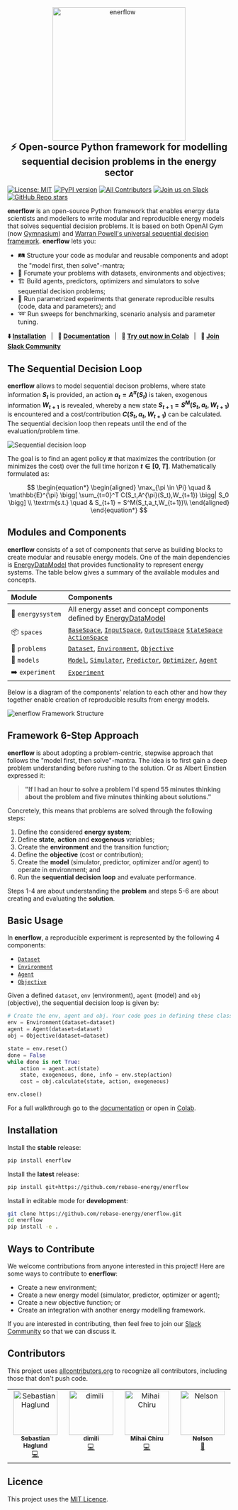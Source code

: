 <div align="center">
	<img width="300" src="https://github.com/rebase-energy/enerflow/blob/main/assets/enerflow-logo.png?raw=true" alt="enerflow">
<h2 style="margin-top: 0px;">
    ⚡ Open-source Python framework for modelling sequential decision problems in the energy sector
</h2>
</div>

[![License: MIT](https://img.shields.io/badge/license-MIT-green.svg)](https://opensource.org/licenses/MIT)
[![PyPI version](https://badge.fury.io/py/enerflow.svg)](https://badge.fury.io/py/enerflow) 
[![All Contributors](https://img.shields.io/github/all-contributors/rebase-energy/enerflow?color=ee8449&style=flat-square)](#contributors)
[![Join us on Slack](https://img.shields.io/badge/Join%20us%20on%20Slack-%2362BEAF?style=flat&logo=slack&logoColor=white)](https://dub.sh/k0xlzzl) 
[![GitHub Repo stars](https://img.shields.io/github/stars/rebase-energy/enerflow?style=social)](https://github.com/rebase-energy/enerflow)

**enerflow** is an open-source Python framework that enables energy data scientists and modellers to write modular and reproducible energy models that solves sequential decision problems. It is based on both OpenAI Gym (now [Gymnasium](https://github.com/Farama-Foundation/Gymnasium)) and [Warran Powell's universal sequential decision framework](https://castle.princeton.edu/rlso/). **enerflow** lets you: 

* 🛤️ Structure your code as modular and reusable components and adopt the "model first, then solve"-mantra;
* 🌱 Forumate your problems with datasets, environments and objectives;
* 🏗️ Build agents, predictors, optimizers and simulators to solve sequential decision problems;
* 🧪 Run parametrized experiments that generate reproducible results (code, data and parameters); and
* ➿ Run sweeps for benchmarking, scenario analysis and parameter tuning.

**⬇️ [Installation](#installation)**
&ensp;|&ensp;
**📖 [Documentation](https://docs.energydatamodel.org/en/latest/)**
&ensp;|&ensp;
**🚀 [Try out now in Colab](https://colab.research.google.com/github/rebase-energy/enerflow/blob/main/enerflow/examples/heftcom2024/notebook.ipynb)**
&ensp;|&ensp;
**👋 [Join Slack Community](https://dub.sh/k0xlzzl)**

## The Sequential Decision Loop
**enerflow** allows to model sequential decison problems, where state information **$S_t$** is provided, an action **$a_t=A^{\pi}(S_t)$** is taken, exogenous information **$W_{t+1}$** is revealed, whereby a new state **$S_{t+1} = S^M(S_t, a_t, W_{t+1})$** is encountered and a cost/contribution **$C(S_t,a_t,W_{t+1})$** can be calculated. The sequential decision loop then repeats until the end of the evaluation/problem time. 

![Sequential decision loop](assets/sequential-decision-loop.png)

The goal is to find an agent policy **$\pi$** that maximizes the contribution (or minimizes the cost) over the full time horizon **$t \in [0, T]$**. Mathematically formulated as: 

$$
\begin{equation*}
\begin{aligned}
\max_{\pi \in \Pi} \quad & \mathbb{E}^{\pi} \bigg[ \sum_{t=0}^T C(S_t,A^{\pi}(S_t),W_{t+1}) \bigg| S_0 \bigg] \\
\textrm{s.t.} \quad & S_{t+1} = S^M(S_t,a_t,W_{t+1})\\
\end{aligned}
\end{equation*}
$$

## Modules and Components
**enerflow** consists of a set of components that serve as building blocks to create modular and reusable energy models. One of the main dependencies is [EnergyDataModel](https://github.com/rebase-energy/EnergyDataModel) that provides functionality to represent energy systems. The table below gives a summary of the available modules and concepts.

| Module         | Components     |
| :----          | :----            |
| 🔋&nbsp;`energysystem` | All energy asset and concept components defined by [EnergyDataModel](https://github.com/rebase-energy/EnergyDataModel) | 
| 📦&nbsp;`spaces` | [`BaseSpace`](), [`InputSpace`](), [`OutputSpace`]() [`StateSpace`]() [`ActionSpace`]() | 
| 🧩&nbsp;`problems` | [`Dataset`](), [`Environment`](), [`Objective`]() | 
| 🤖&nbsp;`models` | [`Model`](), [`Simulator`](), [`Predictor`](), [`Optimizer`](), [`Agent`]() | 
| ➡️&nbsp;`experiment` | [`Experiment`]()| 

Below is a diagram of the components' relation to each other and how they together enable creation of reproducible results from energy models. 

![enerflow Framework Structure](assets/enerflow-framework-structure.png)

## Framework 6-Step Approach
**enerflow** is about adopting a problem-centric, stepwise approach that follows the "model first, then solve"-mantra. The idea is to first gain a deep problem understanding before rushing to the solution. Or as Albert Einstien expressed it: 

> **"If I had an hour to solve a problem I'd spend 55 minutes thinking about the problem and five minutes thinking about solutions."**

Concretely, this means that problems are solved through the following steps: 

1. Define the considered **energy system**;
2. Define **state**, **action** and **exogenous** variables;
3. Create the **environment** and the transition function;
4. Define the **objective** (cost or contribution);
5. Create the **model** (simulator, predictor, optimizer and/or agent) to operate in environment; and
6. Run the **sequential decision loop** and evaluate performance.

Steps 1-4 are about understanding the **problem** and steps 5-6 are about creating and evaluating the **solution**. 

## Basic Usage
In **enerflow**, a reproducible experiment is represented by the following 4 components: 

* [`Dataset`]()
* [`Environment`]()
* [`Agent`]()
* [`Objective`]()

Given a defined `dataset`, `env` (environment), `agent` (model) and `obj` (objective), the sequential decision loop is given by: 

```python
# Create the env, agent and obj. Your code goes in defining these classes. 
env = Environment(dataset=dataset)
agent = Agent(dataset=dataset)
obj = Objective(dataset=dataset)

state = env.reset()
done = False
while done is not True:
    action = agent.act(state)
    state, exogeneous, done, info = env.step(action)
    cost = obj.calculate(state, action, exogeneous)

env.close()
```

For a full walkthrough go to the [documentation](https://docs.enerflow.org/en/latest/walkthrough.html#) or open in [Colab](https://colab.research.google.com/github/rebase-energy/enerflow/blob/main/enerflow/examples/walkthrough/notebook.ipynb). 

## Installation
Install the **stable** release: 
```bash
pip install enerflow
```

Install the **latest** release: 
```bash
pip install git+https://github.com/rebase-energy/enerflow
```

Install in editable mode for **development**: 
```bash
git clone https://github.com/rebase-energy/enerflow.git
cd enerflow
pip install -e . 
```

## Ways to Contribute
We welcome contributions from anyone interested in this project! Here are some ways to contribute to **enerflow**:

* Create a new environment; 
* Create a new energy model (simulator, predictor, optimizer or agent); 
* Create a new objective function; or
* Create an integration with another energy modelling framework.

If you are interested in contributing, then feel free to join our [Slack Community](https://dub.sh/k0xlzzl) so that we can discuss it. 

## Contributors
This project uses [allcontributors.org](https://allcontributors.org/) to recognize all contributors, including those that don't push code. 

<!-- ALL-CONTRIBUTORS-LIST:START - Do not remove or modify this section -->
<!-- prettier-ignore-start -->
<!-- markdownlint-disable -->
<table>
  <tbody>
    <tr>
      <td align="center" valign="top" width="14.28%"><a href="https://github.com/sebaheg"><img src="https://avatars.githubusercontent.com/u/26311427?v=4?s=100" width="100px;" alt="Sebastian Haglund"/><br /><sub><b>Sebastian Haglund</b></sub></a><br /><a href="#code-sebaheg" title="Code">💻</a></td>
      <td align="center" valign="top" width="14.28%"><a href="https://github.com/dimili"><img src="https://avatars.githubusercontent.com/u/13037448?v=4?s=100" width="100px;" alt="dimili"/><br /><sub><b>dimili</b></sub></a><br /><a href="#code-dimili" title="Code">💻</a></td>
      <td align="center" valign="top" width="14.28%"><a href="https://github.com/rocipher"><img src="https://avatars.githubusercontent.com/u/4830171?v=4?s=100" width="100px;" alt="Mihai Chiru"/><br /><sub><b>Mihai Chiru</b></sub></a><br /><a href="#code-rocipher" title="Code">💻</a></td>
      <td align="center" valign="top" width="14.28%"><a href="https://github.com/nelson-sommerfeldt"><img src="https://avatars.githubusercontent.com/u/95913116?v=4?s=100" width="100px;" alt="Nelson"/><br /><sub><b>Nelson</b></sub></a><br /><a href="#ideas-nelson-sommerfeldt" title="Ideas, Planning, & Feedback">🤔</a></td>
    </tr>
  </tbody>
</table>

<!-- markdownlint-restore -->
<!-- prettier-ignore-end -->

<!-- ALL-CONTRIBUTORS-LIST:END -->

## Licence
This project uses the [MIT Licence](LICENCE.md).  


